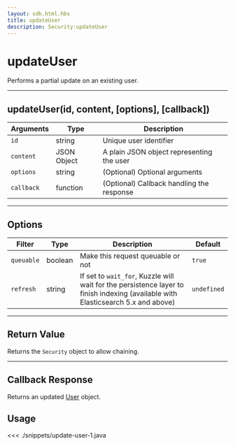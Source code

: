 ```yaml
---
layout: sdk.html.hbs
title: updateUser
description: Security:updateUser
---
```


# updateUser

Performs a partial update on an existing user.

---

## updateUser(id, content, [options], [callback])

| Arguments  | Type        | Description                               |
| ---------- | ----------- | ----------------------------------------- |
| `id`       | string      | Unique user identifier                    |
| `content`  | JSON Object | A plain JSON object representing the user |
| `options`  | string      | (Optional) Optional arguments             |
| `callback` | function    | (Optional) Callback handling the response |

---

## Options

| Filter     | Type    | Description                                                                                                                      | Default     |
| ---------- | ------- | -------------------------------------------------------------------------------------------------------------------------------- | ----------- |
| `queuable` | boolean | Make this request queuable or not                                                                                                | `true`      |
| `refresh`  | string  | If set to `wait_for`, Kuzzle will wait for the persistence layer to finish indexing (available with Elasticsearch 5.x and above) | `undefined` |

---

## Return Value

Returns the `Security` object to allow chaining.

---

## Callback Response

Returns an updated [User](/sdk/android/3/controllers/user//) object.

## Usage

<<< ./snippets/update-user-1.java
